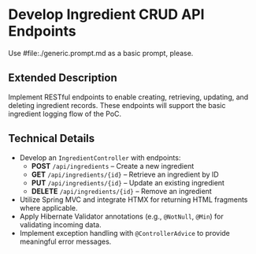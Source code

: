 # Develop Ingredient CRUD API Endpoints

Use #file:./generic.prompt.md as a basic prompt, please.

## Extended Description
Implement RESTful endpoints to enable creating, retrieving, updating, and deleting ingredient records. These endpoints will support the basic ingredient logging flow of the PoC.

## Technical Details
- Develop an `IngredientController` with endpoints:
    - **POST** `/api/ingredients` – Create a new ingredient
    - **GET** `/api/ingredients/{id}` – Retrieve an ingredient by ID
    - **PUT** `/api/ingredients/{id}` – Update an existing ingredient
    - **DELETE** `/api/ingredients/{id}` – Remove an ingredient
- Utilize Spring MVC and integrate HTMX for returning HTML fragments where applicable.
- Apply Hibernate Validator annotations (e.g., `@NotNull`, `@Min`) for validating incoming data.
- Implement exception handling with `@ControllerAdvice` to provide meaningful error messages.